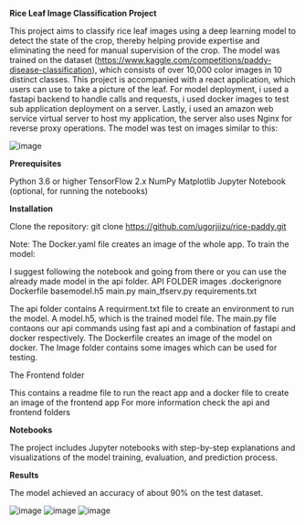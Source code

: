 **Rice Leaf Image Classification Project**

This project aims to classify rice leaf images using a deep learning model to detect the state of the crop, 
thereby helping provide expertise and eliminating the need for manual supervision of the crop.
The model was trained on the dataset (https://www.kaggle.com/competitions/paddy-disease-classification), 
which consists of over 10,000 color images in 10 distinct classes.
This project is accompanied with a react application, which users can use to take a picture of the leaf.
For model deployment, i used a fastapi backend to handle calls and requests, i used docker images to test sub application deployment on a server.
Lastly, i used an amazon web service virtual server to host my application, the server also uses Nginx for reverse proxy operations.
The model was test on images similar to this:

![image](https://user-images.githubusercontent.com/66518563/214966450-bd2e49f6-ac36-48f9-bc0b-b8b97506c495.png)

**Prerequisites**

Python 3.6 or higher
TensorFlow 2.x
NumPy
Matplotlib
Jupyter Notebook (optional, for running the notebooks)


**Installation**

Clone the repository:
git clone https://github.com/ugorjiizu/rice-paddy.git

Note: The Docker.yaml file creates an image of the whole app.
To train the model:

I suggest following the notebook and going from there or you can use the already made model in the api folder.
API FOLDER
images
.dockerignore
Dockerfile
basemodel.h5
main.py
main_tfserv.py
requirements.txt

The api folder contains
A requirment.txt file to create an environment to run the model.
A model.h5, which is the trained model file.
The main.py file contaons our api commands using fast api and a combination of fastapi and docker respectively.
The Dockerfile creates an image of the model on docker.
The Image folder contains some images which can be used for testing.

The Frontend folder

This contains a readme file to run the react app and a docker file to create an image of the frontend app 
For more information check the api and frontend folders

**Notebooks**

The project includes Jupyter notebooks with step-by-step explanations and visualizations of the model training, evaluation, and prediction process.

**Results**

The model achieved an accuracy of about 90% on the test dataset.

![image](https://user-images.githubusercontent.com/66518563/214966510-c6174877-26f1-4a52-9262-1096eda821a1.png)
![image](https://user-images.githubusercontent.com/66518563/214966622-87e65a9d-6ad9-472d-9f1f-c28bc69a01ac.png)
![image](https://user-images.githubusercontent.com/66518563/214965977-93afd086-328f-4e24-a919-65c7e4b58bd5.png)


